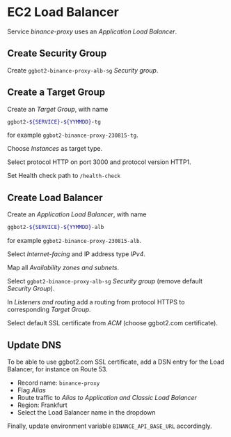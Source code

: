 # EC2 Load Balancer

<!-- TODO remove this -->

Service _binance-proxy_ uses an _Application Load Balancer_.

## Create Security Group

Create `ggbot2-binance-proxy-alb-sg` _Security group_.

## Create a Target Group

Create an _Target Group_, with name

```sh
ggbot2-${SERVICE}-${YYMMDD}-tg
```

for example `ggbot2-binance-proxy-230815-tg`.

Choose _Instances_ as target type.

Select protocol HTTP on port 3000 and protocol version HTTP1.

Set Health check path to `/health-check`

## Create Load Balancer

Create an _Application Load Balancer_, with name

```sh
ggbot2-${SERVICE}-${YYMMDD}-alb
```

for example `ggbot2-binance-proxy-230815-alb`.

Select _Internet-facing_ and IP address type _IPv4_.

Map all _Availability zones and subnets_.

Select `ggbot2-binance-proxy-alb-sg` _Security group_ (remove default _Security Group_).

In _Listeners and routing_ add a routing from protocol HTTPS to corresponding _Target Group_.

Select default SSL certificate from _ACM_ (choose ggbot2.com certificate).

## Update DNS

<!-- TODO remove this -->

To be able to use ggbot2.com SSL certificate, add a DSN entry for the Load Balancer, for instance on Route 53.

-   Record name: `binance-proxy`
-   Flag _Alias_
-   Route traffic to _Alias to Application and Classic Load Balancer_
-   Region: Frankfurt
-   Select the Load Balancer name in the dropdown

Finally, update environment variable `BINANCE_API_BASE_URL` accordingly.
